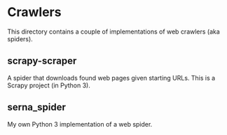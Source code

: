 # Crawlers
This directory contains a couple of implementations of web crawlers (aka spiders).

## scrapy-scraper
A spider that downloads found web pages given starting URLs. This is a Scrapy project (in Python 3).

## serna_spider
My own Python 3 implementation of a web spider.
